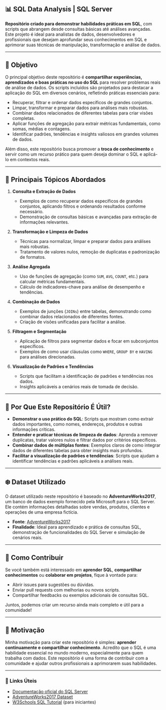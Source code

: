 ## 📊 **SQL Data Analysis | SQL Server**

**Repositório criado para demonstrar habilidades práticas em SQL**, com scripts que abrangem desde consultas básicas até análises avançadas. Este projeto é ideal para analistas de dados, desenvolvedores e profissionais que desejam aprofundar seus conhecimentos em SQL e aprimorar suas técnicas de manipulação, transformação e análise de dados.

---

## 🎯 **Objetivo**

O principal objetivo deste repositório é **compartilhar experiências, aprendizados e boas práticas no uso do SQL** para resolver problemas reais de análise de dados. Os scripts incluídos são projetados para destacar a aplicação do SQL em diversos cenários, refletindo práticas essenciais para:

- Recuperar, filtrar e ordenar dados específicos de grandes conjuntos.
- Limpar, transformar e preparar dados para análises mais robustas.
- Combinar dados relacionados de diferentes tabelas para criar visões completas.
- Aplicar funções de agregação para extrair métricas fundamentais, como somas, médias e contagens.
- Identificar padrões, tendências e insights valiosos em grandes volumes de dados.

Além disso, este repositório busca promover a **troca de conhecimento** e servir como um recurso prático para quem deseja dominar o SQL e aplicá-lo em contextos reais.

---

## 🔧 **Principais Tópicos Abordados**

1. **Consulta e Extração de Dados**  
   - Exemplos de como recuperar dados específicos de grandes conjuntos, aplicando filtros e ordenando resultados conforme necessário.
   - Demonstração de consultas básicas e avançadas para extração de informações relevantes.

2. **Transformação e Limpeza de Dados**  
   - Técnicas para normalizar, limpar e preparar dados para análises mais robustas.
   - Tratamento de valores nulos, remoção de duplicatas e padronização de formatos.

3. **Análise Agregada**  
   - Uso de funções de agregação (como `SUM`, `AVG`, `COUNT`, etc.) para calcular métricas fundamentais.
   - Cálculo de indicadores-chave para análise de desempenho e tendências.

4. **Combinação de Dados**  
   - Exemplos de junções (`JOINs`) entre tabelas, demonstrando como combinar dados relacionados de diferentes fontes.
   - Criação de visões unificadas para facilitar a análise.

5. **Filtragem e Segmentação**  
   - Aplicação de filtros para segmentar dados e focar em subconjuntos específicos.
   - Exemplos de como usar cláusulas como `WHERE`, `GROUP BY` e `HAVING` para análises direcionadas.

6. **Visualização de Padrões e Tendências**  
   - Scripts que facilitam a identificação de padrões e tendências nos dados.
   - Insights aplicáveis a cenários reais de tomada de decisão.

---

## 🏁 **Por Que Este Repositório É Útil?**

- **Demonstrar o uso prático do SQL**: Scripts que mostram como extrair dados importantes, como nomes, endereços, produtos e outras informações críticas.
- **Entender e praticar técnicas de limpeza de dados**: Aprenda a remover duplicatas, tratar valores nulos e filtrar dados por critérios específicos.
- **Combinar dados de múltiplas fontes**: Exemplos claros de como integrar dados de diferentes tabelas para obter insights mais profundos.
- **Facilitar a visualização de padrões e tendências**: Scripts que ajudam a identificar tendências e padrões aplicáveis a análises reais.

---

## ❄️ **Dataset Utilizado**

O dataset utilizado neste repositório é baseado no **AdventureWorks2017**, um banco de dados exemplo fornecido pela Microsoft para o SQL Server. Ele contém informações detalhadas sobre vendas, produtos, clientes e operações de uma empresa fictícia.

- **Fonte**: [AdventureWorks2017](https://learn.microsoft.com/pt-br/sql/samples/adventureworks-install-configure?view=sql-server-ver16&tabs=ssms)
- **Finalidade**: Ideal para aprendizado e prática de consultas SQL, demonstração de funcionalidades do SQL Server e simulação de cenários reais.

---

## 🤝 **Como Contribuir**

Se você também está interessado em **aprender SQL**, **compartilhar conhecimentos** ou **colaborar em projetos**, fique à vontade para:

- Abrir issues para sugestões ou dúvidas.
- Enviar pull requests com melhorias ou novos scripts.
- Compartilhar feedbacks ou exemplos adicionais de consultas SQL.

Juntos, podemos criar um recurso ainda mais completo e útil para a comunidade!

---

## 🌟 **Motivação**

Minha motivação para criar este repositório é simples: **aprender continuamente e compartilhar conhecimento**. Acredito que o SQL é uma habilidade essencial no mundo moderno, especialmente para quem trabalha com dados. Este repositório é uma forma de contribuir com a comunidade e ajudar outros profissionais a aprimorarem suas habilidades.

---

### **🔗 Links Úteis**
- [Documentação oficial do SQL Server](https://learn.microsoft.com/pt-br/sql/sql-server/?view=sql-server-ver16)
- [AdventureWorks2017 Dataset](https://learn.microsoft.com/pt-br/sql/samples/adventureworks-install-configure?view=sql-server-ver16&tabs=ssms)
- [W3Schools SQL Tutorial](https://www.w3schools.com/sql/) (para iniciantes)
